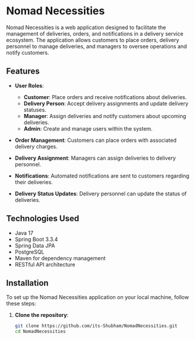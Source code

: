 # Nomad Necessities

Nomad Necessities is a web application designed to facilitate the management of deliveries, orders, and notifications in
a delivery service ecosystem. The application allows customers to place orders, delivery personnel to manage deliveries,
and managers to oversee operations and notify customers.

## Features

- **User Roles**:
    - **Customer**: Place orders and receive notifications about deliveries.
    - **Delivery Person**: Accept delivery assignments and update delivery statuses.
    - **Manager**: Assign deliveries and notify customers about upcoming deliveries.
    - **Admin**: Create and manage users within the system.

- **Order Management**: Customers can place orders with associated delivery charges.

- **Delivery Assignment**: Managers can assign deliveries to delivery personnel.

- **Notifications**: Automated notifications are sent to customers regarding their deliveries.

- **Delivery Status Updates**: Delivery personnel can update the status of deliveries.

## Technologies Used

- Java 17
- Spring Boot 3.3.4
- Spring Data JPA
- PostgreSQL
- Maven for dependency management
- RESTful API architecture

## Installation

To set up the Nomad Necessities application on your local machine, follow these steps:

1. **Clone the repository**:
   ```bash
   git clone https://github.com/its-Shubham/NomadNecessities.git
   cd NomadNecessities
   ```
   
